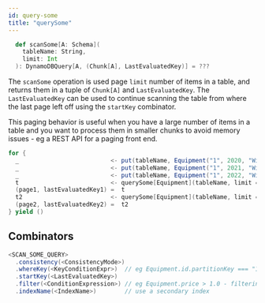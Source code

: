 ```yaml
---
id: query-some
title: "querySome"
---
```


```scala
  def scanSome[A: Schema](
    tableName: String,
    limit: Int
  ): DynamoDBQuery[A, (Chunk[A], LastEvaluatedKey)] = ???  
```

The `scanSome` operation is used page `limit` number of items in a table, and returns them in a tuple of `Chunk[A]` and `LastEvaluatedKey`. The `LastEvaluatedKey` can be used to continue scanning the table from where the last page left off using the `startKey` combinator. 

This paging behavior is useful when you have a large number of items in a table and you want to process them in smaller chunks to avoid memory issues - eg a REST API for a paging front end.

```scala
for {
  _                          <- put(tableName, Equipment("1", 2020, "Widget1", 1.0)).execute
  _                          <- put(tableName, Equipment("1", 2021, "Widget1", 2.0)).execute
  _                          <- put(tableName, Equipment("1", 2022, "Widget1", 2.1)).execute
  t                          <- querySome[Equipment](tableName, limit = 2).execute
  (page1, lastEvaluatedKey1) =  t
  t2                         <- querySome[Equipment](tableName, limit = 1).startKey(lastEvaluatedKey1).execute
  (page2, lastEvaluatedKey2) =  t2
} yield ()
```

## Combinators

```scala
<SCAN_SOME_QUERY>
  .consistency(<ConsistencyMode>)
  .whereKey(<KeyConditionExpr>)  // eg Equipment.id.partitionKey === "1" && Equipment.year.sortKey > 2020
  .startKey(<LastEvaluatedKey>)
  .filter(<ConditionExpression>) // eg Equipment.price > 1.0 - filtering is done server side AFTER the scan  
  .indexName(<IndexName>)        // use a secondary index    
```